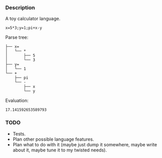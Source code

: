 ### Description
A toy calculator language.

```
x=5*3;y=1;pi+x-y
```

Parse tree:

```
├── x=
│   └── *
│       ├── 5
│       └── 3
├── y=
│   └── 1
└── +
    ├── pi
    └── -
        ├── x
        └── y
```

Evaluation:

```
17.141592653589793
```

### TODO
* Tests.
* Plan other possible language features.
* Plan what to do with it (maybe just dump it somewhere, maybe write about it, maybe tune it to my twisted needs).
